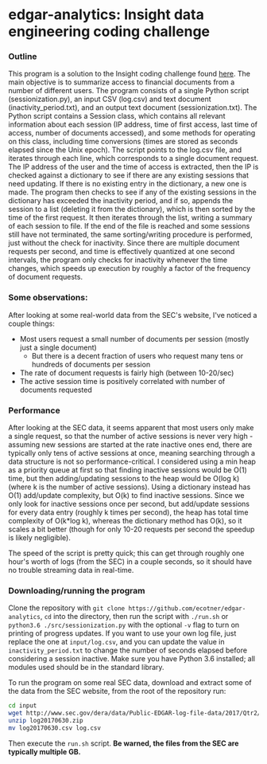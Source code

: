 # edgar-analytics: Insight data engineering coding challenge

### Outline
This program is a solution to the Insight coding challenge found
[here](https://github.com/InsightDataScience/edgar-analytics/blob/master/README.md#output-file).
The main objective is to summarize access to financial documents from a number of different users.
The program consists of a single Python script (sessionization.py), an input CSV (log.csv) and text document
(inactivity_period.txt), and an output text document (sessionization.txt).
The Python script contains a Session class, which contains all relevant information about each session (IP address,
time of first access, last time of access, number of documents accessed), and some methods for operating on this
class, including time conversions (times are stored as seconds elapsed since the Unix epoch).
The script points to the log.csv file, and iterates through each line, which corresponds to a single document request.
The IP address of the user and the time of access is extracted, then the IP is checked against a dictionary to see
if there are any existing sessions that need updating.
If there is no existing entry in the dictionary, a new one is made.
The program then checks to see if any of the existing sessions in the dictionary has exceeded the inactivity period,
and if so, appends the session to a list (deleting it from the dictionary), which is then sorted by the time of the
first request.
It then iterates through the list, writing a summary of each session to file.
If the end of the file is reached and some sessions still have not terminated, the same sorting/writing procedure is
performed, just without the check for inactivity.
Since there are multiple document requests per second, and time is effectively quantized at one second intervals,
the program only checks for inactivity whenever the time changes, which speeds up execution by roughly a factor of the
frequency of document requests.

### Some observations:
After looking at some real-world data from the SEC's website, I've noticed a couple things:
* Most users request a small number of documents per session (mostly just a single document)
    * But there is a decent fraction of users who request many tens or hundreds of documents per session
* The rate of document requests is fairly high (between 10-20/sec)
* The active session time is positively correlated with number of documents requested

### Performance
After looking at the SEC data, it seems apparent that most users only make a single request, so that the number of
active sessions is never very high - assuming new sessions are started at the rate inactive ones end, there are typically
only tens of active sessions at once, meaning searching through a data structure is not so performance-critical.
I considered using a min heap as a priority queue at first so that finding inactive sessions would be O(1) time, but
then adding/updating sessions to the heap would be O(log k) (where k is the number of active sessions).
Using a dictionary instead has O(1) add/update complexity, but O(k) to find inactive sessions.
Since we only look for inactive sessions once per second, but add/update sessions for every data entry (roughly k times
per second), the heap has total time complexity of O(k*log k), whereas the dictionary method has O(k), so it scales
a bit better (though for only 10-20 requests per second the speedup is likely negligible).

The speed of the script is pretty quick; this can get through roughly one hour's worth of logs (from the SEC) in
a couple seconds, so it should have no trouble streaming data in real-time.

### Downloading/running the program
Clone the repository with `git clone https://github.com/ecotner/edgar-analytics`, `cd` into the directory, then run 
the script with `./run.sh` or `python3.6 ./src/sessionization.py` with the optional `-v` flag to turn on printing of
progress updates.
If you want to use your own log file, just replace the one at `input/log.csv`, and you can update the value in
`inactivity_period.txt` to change the number of seconds elapsed before considering a session inactive.
Make sure you have Python 3.6 installed; all modules used should be in the standard library.

To run the program on some real SEC data, download and extract some of the data from the SEC website, from the root
of the repository run:
```bash
cd input
wget http://www.sec.gov/dera/data/Public-EDGAR-log-file-data/2017/Qtr2/log20170630.zip
unzip log20170630.zip
mv log20170630.csv log.csv
```
Then execute the `run.sh` script. **Be warned, the files from the SEC are typically multiple GB.**